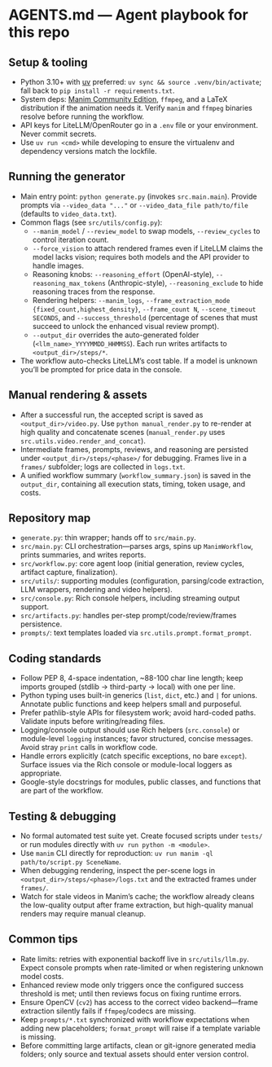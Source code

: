 # AGENTS.md — Agent playbook for this repo

## Setup & tooling

- Python 3.10+ with [uv](https://github.com/astral-sh/uv) preferred: `uv sync && source .venv/bin/activate`; fall back to `pip install -r requirements.txt`.
- System deps: [Manim Community Edition](https://www.manim.community/), `ffmpeg`, and a LaTeX distribution if the animation needs it. Verify `manim` and `ffmpeg` binaries resolve before running the workflow.
- API keys for LiteLLM/OpenRouter go in a `.env` file or your environment. Never commit secrets.
- Use `uv run <cmd>` while developing to ensure the virtualenv and dependency versions match the lockfile.

## Running the generator

- Main entry point: `python generate.py` (invokes `src.main.main`). Provide prompts via `--video_data "..."` or `--video_data_file path/to/file` (defaults to `video_data.txt`).
- Common flags (see `src/utils/config.py`):
  - `--manim_model` / `--review_model` to swap models, `--review_cycles` to control iteration count.
  - `--force_vision` to attach rendered frames even if LiteLLM claims the model lacks vision; requires both models and the API provider to handle images.
  - Reasoning knobs: `--reasoning_effort` (OpenAI-style), `--reasoning_max_tokens` (Anthropic-style), `--reasoning_exclude` to hide reasoning traces from the response.
  - Rendering helpers: `--manim_logs`, `--frame_extraction_mode {fixed_count,highest_density}`, `--frame_count N`, `--scene_timeout SECONDS`, and `--success_threshold` (percentage of scenes that must succeed to unlock the enhanced visual review prompt).
  - `--output_dir` overrides the auto-generated folder (`<llm_name>_YYYYMMDD_HHMMSS`). Each run writes artifacts to `<output_dir>/steps/*`.
- The workflow auto-checks LiteLLM’s cost table. If a model is unknown you’ll be prompted for price data in the console.

## Manual rendering & assets

- After a successful run, the accepted script is saved as `<output_dir>/video.py`. Use `python manual_render.py` to re-render at high quality and concatenate scenes (`manual_render.py` uses `src.utils.video.render_and_concat`).
- Intermediate frames, prompts, reviews, and reasoning are persisted under `<output_dir>/steps/<phase>/` for debugging. Frames live in a `frames/` subfolder; logs are collected in `logs.txt`.
- A unified workflow summary (`workflow_summary.json`) is saved in the `output_dir`, containing all execution stats, timing, token usage, and costs.

## Repository map

- `generate.py`: thin wrapper; hands off to `src/main.py`.
- `src/main.py`: CLI orchestration—parses args, spins up `ManimWorkflow`, prints summaries, and writes reports.
- `src/workflow.py`: core agent loop (initial generation, review cycles, artifact capture, finalization).
- `src/utils/`: supporting modules (configuration, parsing/code extraction, LLM wrappers, rendering and video helpers).
- `src/console.py`: Rich console helpers, including streaming output support.
- `src/artifacts.py`: handles per-step prompt/code/review/frames persistence.
- `prompts/`: text templates loaded via `src.utils.prompt.format_prompt`.

## Coding standards

- Follow PEP 8, 4-space indentation, ~88-100 char line length; keep imports grouped (stdlib → third-party → local) with one per line.
- Python typing uses built-in generics (`list`, `dict`, etc.) and `|` for unions. Annotate public functions and keep helpers small and purposeful.
- Prefer pathlib-style APIs for filesystem work; avoid hard-coded paths. Validate inputs before writing/reading files.
- Logging/console output should use Rich helpers (`src.console`) or module-level `logging` instances; favor structured, concise messages. Avoid stray `print` calls in workflow code.
- Handle errors explicitly (catch specific exceptions, no bare `except`). Surface issues via the Rich console or module-local loggers as appropriate.
- Google-style docstrings for modules, public classes, and functions that are part of the workflow.

## Testing & debugging

- No formal automated test suite yet. Create focused scripts under `tests/` or run modules directly with `uv run python -m <module>`.
- Use `manim` CLI directly for reproduction: `uv run manim -ql path/to/script.py SceneName`.
- When debugging rendering, inspect the per-scene logs in `<output_dir>/steps/<phase>/logs.txt` and the extracted frames under `frames/`.
- Watch for stale videos in Manim’s cache; the workflow already cleans the low-quality output after frame extraction, but high-quality manual renders may require manual cleanup.

## Common tips

- Rate limits: retries with exponential backoff live in `src/utils/llm.py`. Expect console prompts when rate-limited or when registering unknown model costs.
- Enhanced review mode only triggers once the configured success threshold is met; until then reviews focus on fixing runtime errors.
- Ensure OpenCV (`cv2`) has access to the correct video backend—frame extraction silently fails if `ffmpeg`/codecs are missing.
- Keep `prompts/*.txt` synchronized with workflow expectations when adding new placeholders; `format_prompt` will raise if a template variable is missing.
- Before committing large artifacts, clean or git-ignore generated media folders; only source and textual assets should enter version control.
